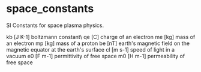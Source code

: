 # space_constants
SI Constants for space plasma physics.

kb [J K-1] boltzmann constant\\
qe [C]     charge of an electron
me [kg]    mass of an electron
mp [kg]    mass of a proton
be [nT]    earth's magnetic field
           on the magnetic equator
           at the earth's surface
cl [m s-1] speed of light in a vacuum
e0 [F m-1] permittivity of free space
m0 [H m-1] permeability of free space
